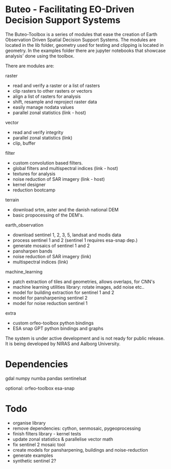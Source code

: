 # Buteo - Facilitating EO-Driven Decision Support Systems

The Buteo-Toolbox is a series of modules that ease the creation of Earth Observation Driven Spatial Decision Support Systems. The modules are located in the lib folder, geometry used for testing and clipping is located in geometry. In the examples folder there are jupyter notebooks that showcase analysis' done using the toolbox.

There are modules are:

raster
  * read and verify a raster or a list of rasters
  * clip rasters to other rasters or vectors
  * align a list of rasters for analysis
  * shift, resample and reproject raster data
  * easily manage nodata values
  * parallel zonal statistics (link - host)

vector
  * read and verify integrity
  * parallel zonal statistics (link)
  * clip, buffer

filter
  * custom convolution based filters.
  * global filters and multispectral indices (link - host)
  * textures for analysis
  * noise reduction of SAR imagery (link - host)
  * kernel designer
  * reduction bootcamp

terrain
  * download srtm, aster and the danish national DEM
  * basic propocessing of the DEM's.

earth_observation
  * download sentinel 1, 2, 3, 5, landsat and modis data
  * process sentinel 1 and 2 (sentinel 1 requires esa-snap dep.)
  * generate mosaics of sentinel 1 and 2
  * pansharpen bands
  * noise reduction of SAR imagery (link)
  * multispectral indices (link)

machine_learning
  * patch extraction of tiles and geometries, allows overlaps, for CNN's
  * machine learning utilities library: rotate images, add noise etc..
  * model for building extraction for sentinel 1 and 2
  * model for pansharpening sentinel 2
  * model for noise reduction sentinel 1

extra
  * custom orfeo-toolbox python bindings
  * ESA snap GPT python bindings and graphs

The system is under active development and is not ready for public release. It is being developed by NIRAS and Aalborg University.

# Dependencies
gdal
numpy
numba
pandas
sentinelsat

optional:
  orfeo-toolbox
  esa-snap

# Todo
  * organise library
  * remove dependencies: cython, senmosaic, pygeoprocessing
  * finish filters library - kernel tests
  * update zonal statistics & parallelise vector math
  * fix sentinel 2 mosaic tool
  * create models for pansharpening, buildings and noise-reduction
  * generate examples
  * synthetic sentinel 2?